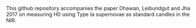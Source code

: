 This github repository accompanies the paper Dhawan, Leibundgut and Jha 2017 on
measuring H0 using Type Ia supernovae as standard candles in the NIR.



